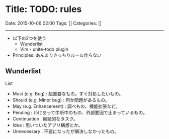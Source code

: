 # Title: TODO: rules

Date: 2015-10-06 02:00
Tags: []
Categories: []

---

* 以下の2つを使う
    * Wunderlist
    * Vim - unite-todo plugin
* Principles: あんまりきっちりルール作らない

## Wunderlist

List

* Must (e.g. Bug)         : 超重要なもの。すぐ対処したいもの。
* Should (e.g. Minor bug) : 何か問題があるもの。
* May (e.g. Enhancement)  : 調べもの、機能拡張など。
* Pending                 : わけあって中断中のもの、外部要因で止まっているもの。
* Continuation            : 継続的なタスク。
* Idea                    : 思いついたアプリ構想とか。
* Unnecessary             : 不要になったが解決しなかったもの。

